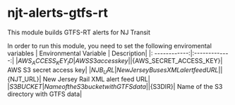 # njt-alerts-gtfs-rt
This module builds GTFS-RT alerts for NJ Transit

In order to run this module, you need to set the following enviromental variables
| Environmental Variable | Description|
|: ------------:|:-------------:|
|${AWS_ACCESS_KEY_ID}| AWS S3 access key| 
|${AWS_SECRET_ACCESS_KEY}| AWS S3 secret access key|
|${NJB_URL}| New Jersey Buses XML alert feed URL|
|${NJT_URL}| New Jersey Rail XML alert feed URL|
|${S3BUCKET}| Name of the S3 bucket with GTFS data|
|${S3DIR}| Name of the S3 directory with GTFS data|
